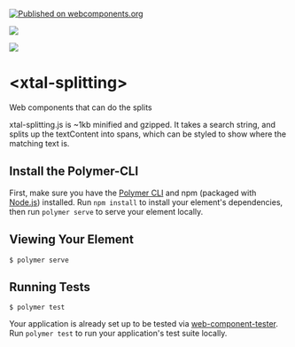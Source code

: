 [![Published on webcomponents.org](https://img.shields.io/badge/webcomponents.org-published-blue.svg)](https://www.webcomponents.org/element/bahrus/xtal-splitting)

<a href="https://nodei.co/npm/xtal-splitting/"><img src="https://nodei.co/npm/xtal-splitting.png"></a>

<img src="http://img.badgesize.io/https://rawgit.com/bahrus/xtal-splitting/master/build/ES6/xtal-splitting.js?compression=gzip">

# \<xtal-splitting\>

Web components that can do the splits 

xtal-splitting.js is ~1kb minified and gzipped. It takes a search string, and splits up the textContent into spans, which can be styled to show where the matching text is.

<!--
```
<custom-element-demo>
  <template>
    <script type="module" src="https://unpkg.com/xtal-splitting@0.0.1/xtal-splitting.js"></script>
    <script src="https://unpkg.com/p-d.p-u@0.0.16/p-d.p-d-x.p-u.js"></script>
      <style>
        .match{
          background-color: yellowgreen;
          font-weight: bold;
        }
      </style>
      <input type="text"  value="ca">
      <p-d on="input" to="{search}"></p-d>
      <xtal-split text-content="supercalifragilisticexpialidocious"></xtal-split>
  </template>
</custom-element-demo>
```
-->

## Install the Polymer-CLI

First, make sure you have the [Polymer CLI](https://www.npmjs.com/package/polymer-cli) and npm (packaged with [Node.js](https://nodejs.org)) installed. Run `npm install` to install your element's dependencies, then run `polymer serve` to serve your element locally.

## Viewing Your Element

```
$ polymer serve
```

## Running Tests

```
$ polymer test
```

Your application is already set up to be tested via [web-component-tester](https://github.com/Polymer/web-component-tester). Run `polymer test` to run your application's test suite locally.
